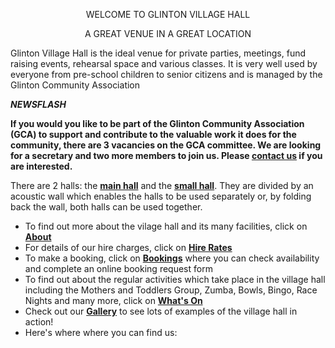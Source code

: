 <p style="text-align: center">WELCOME TO GLINTON VILLAGE HALL</p>

<p style="text-align: center;">A GREAT VENUE IN A GREAT LOCATION</p>

Glinton Village Hall is the ideal venue for private parties, meetings, fund raising events, rehearsal space and various classes.  It is very well used by everyone from pre-school children to senior citizens and is managed by the Glinton Community Association<br /> 

***NEWSFLASH***

**If you would you like to be part of the Glinton Community Association (GCA) to support and contribute to the valuable work it does for the community, there are 3 vacancies on the GCA committee.
We are looking for a secretary and two more members to join us. Please [contact us](/contact-us.md) if you are interested.**



There are 2 halls: the [**main hall**](/photos/MainHall.jpg) and the [**small hall**](/photos/SmallHall.jpg). They are divided by an acoustic wall which enables the halls to be used separately or, by folding back the wall, both halls can be used together.<br />
 
- To find out more about the vilage hall and its many facilities, click on [**About**](/about)
- For details of our hire charges, click on [**Hire Rates**](/hire-rates)<br /> 
- To make a booking, click on  [**Bookings**](/bookings) where you can check availability and complete an online booking request form<br /> 
- To find out about the regular activities which take place in the village hall including the  Mothers and Toddlers Group, Zumba, Bowls, Bingo, Race Nights and many more, click on
[**What's On**](/whats-on)<br /> 
- Check out our [**Gallery**](/gallery) to see lots of examples of  the village hall in action!
- Here's where where you can find us: 
